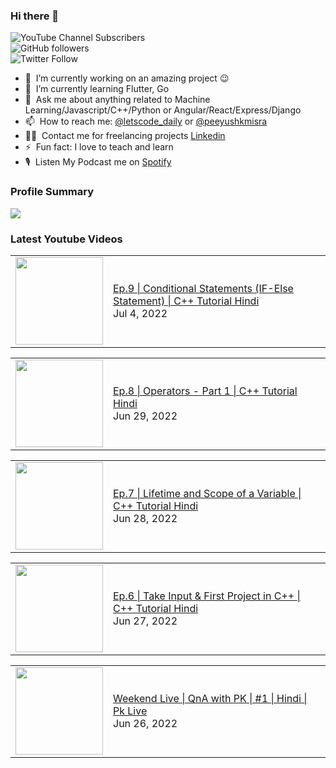 ### Hi there 👋

![YouTube Channel Subscribers](https://img.shields.io/youtube/channel/subscribers/UCgmk1KXmrHXt_DO0kScyVmQ?style=social)  
![GitHub followers](https://img.shields.io/github/followers/misrapk?style=social)  
![Twitter Follow](https://img.shields.io/twitter/follow/peeyushkmisra?style=social)

- 🔭 &nbsp;I’m currently working on an amazing project :wink:
- 🌱 &nbsp;I’m currently learning Flutter, Go
- 💬 &nbsp;Ask me about anything related to Machine Learning/Javascript/C++/Python or Angular/React/Express/Django
- 📫 &nbsp;How to reach me: [@letscode_daily](https://www.instagram.com/letscode_daily/) or [@peeyushkmisra](https://www.instagram.com/peeyushkmisra/)
- 👨‍💻 &nbsp;Contact me for freelancing projects [Linkedin](https://www.linkedin.com/in/peeyushkmisra/)
- ⚡ &nbsp;Fun fact: I love to teach and learn
- 🎙 &nbsp;Listen My Podcast me on [Spotify](https://open.spotify.com/show/5HlTHA4yxnj56N1klajpQc)

### Profile Summary

![](https://github-profile-summary-cards.vercel.app/api/cards/profile-details?username=misrapk&theme=dracula)

### Latest Youtube Videos

<!-- YOUTUBE:START --><table><tr><td><a href="https://www.youtube.com/watch?v=sYWBIyL9OJA"><img width="140px" src="https://i.ytimg.com/vi/sYWBIyL9OJA/mqdefault.jpg"></a></td>
<td><a href="https://www.youtube.com/watch?v=sYWBIyL9OJA">Ep.9 | Conditional Statements &lpar;IF-Else Statement&rpar; | C++ Tutorial Hindi</a><br/>Jul 4, 2022</td></tr></table>
<table><tr><td><a href="https://www.youtube.com/watch?v=pWZkYiQYAeU"><img width="140px" src="https://i.ytimg.com/vi/pWZkYiQYAeU/mqdefault.jpg"></a></td>
<td><a href="https://www.youtube.com/watch?v=pWZkYiQYAeU">Ep.8 | Operators - Part 1 | C++ Tutorial Hindi</a><br/>Jun 29, 2022</td></tr></table>
<table><tr><td><a href="https://www.youtube.com/watch?v=vKsVm0C7ThA"><img width="140px" src="https://i.ytimg.com/vi/vKsVm0C7ThA/mqdefault.jpg"></a></td>
<td><a href="https://www.youtube.com/watch?v=vKsVm0C7ThA">Ep.7 | Lifetime and Scope of a Variable | C++ Tutorial Hindi</a><br/>Jun 28, 2022</td></tr></table>
<table><tr><td><a href="https://www.youtube.com/watch?v=pEbWQtT5MGw"><img width="140px" src="https://i.ytimg.com/vi/pEbWQtT5MGw/mqdefault.jpg"></a></td>
<td><a href="https://www.youtube.com/watch?v=pEbWQtT5MGw">Ep.6 | Take Input  &amp; First Project in C++ | C++ Tutorial Hindi</a><br/>Jun 27, 2022</td></tr></table>
<table><tr><td><a href="https://www.youtube.com/watch?v=tm4LakBnmqI"><img width="140px" src="https://i.ytimg.com/vi/tm4LakBnmqI/mqdefault.jpg"></a></td>
<td><a href="https://www.youtube.com/watch?v=tm4LakBnmqI">Weekend Live | QnA with PK | #1 | Hindi | Pk Live</a><br/>Jun 26, 2022</td></tr></table>
<!-- YOUTUBE:END -->
